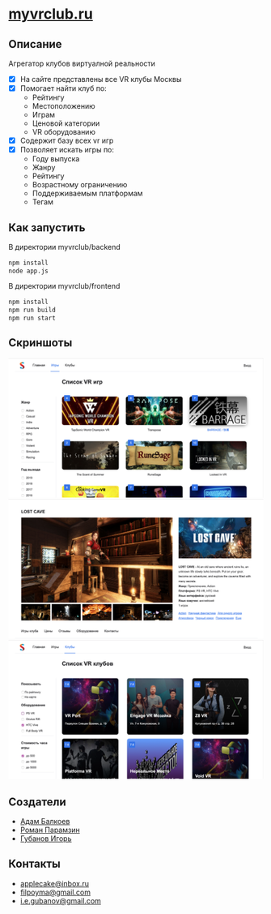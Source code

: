 # [myvrclub.ru](http://myvrclub.ru)

## Описание
Агрегатор клубов виртуалной реальности
- [x] На сайте представлены все VR клубы Москвы
- [x] Помогает найти клуб по:
  - Рейтингу
  - Местоположению
  - Играм
  - Ценовой категории
  - VR оборудованию
- [x] Содержит базу всех vr игр
- [x] Позволяет искать игры по:
  - Году выпуска
  - Жанру
  - Рейтингу
  - Возрастному ограничению
  - Поддерживаемым платформам
  - Тегам


## Как запустить
В директории myvrclub/backend
```
npm install
node app.js
```
В директории myvrclub/frontend
```
npm install
npm run build
npm run start
```

## Скриншоты
![screen1](https://github.com/GubanovIgor/myvrclub/blob/master/screenshots/1.png)
![screen2](https://github.com/GubanovIgor/myvrclub/blob/master/screenshots/2.png)
![screen3](https://github.com/GubanovIgor/myvrclub/blob/master/screenshots/3.png)

## Создатели
- [Адам Балкоев](https://github.com/balkoev)
- [Роман Парамзин](https://github.com/filpoyma)
- [Губанов Игорь](https://github.com/GubanovIgor)

## Контакты
- applecake@inbox.ru
- filpoyma@gmail.com
- i.e.gubanov@gmail.com
